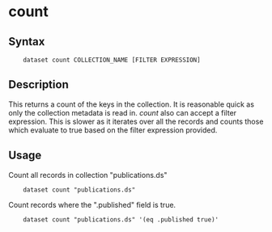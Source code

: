 count
=====

Syntax
------

```shell
    dataset count COLLECTION_NAME [FILTER EXPRESSION]
```

Description
-----------

This returns a count of the keys in the collection. It is reasonable 
quick as only the collection metadata is read in. *count* also can 
accept a filter expression. This is slower as it iterates over all 
the records and counts those which evaluate to true based on the
filter expression provided.

Usage
-----

Count all records in collection "publications.ds"

```shell
    dataset count "publications.ds"
```

Count records where the ".published" field is true.

```shell
    dataset count "publications.ds" '(eq .published true)'
```

